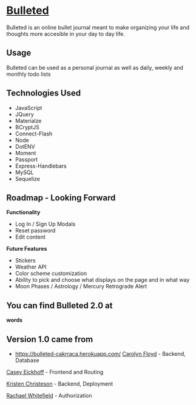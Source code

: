 # [Bulleted](https://bulleted-cakrraca.herokuapp.com/)
Bulleted is an online bullet journal meant to make organizing your life and thoughts more accesible in your day to day life.

## Usage
Bulleted can be used as a personal journal as well as daily, weekly and monthly todo lists

## Technologies Used
* JavaScript
* JQuery
* Materialze
* BCryptJS
* Connect-Flash
* Node
* DotENV
* Moment
* Passport
* Express-Handlebars
* MySQL
* Sequelize

## Roadmap - Looking Forward
**Functionality**
* Log In / Sign Up Modals
* Reset password
* Edit content

**Future Features**
* Stickers
* Weather API
* Color scheme customization
* Ability to pick and choose what displays on the page and in what way
* Moon Phases / Astrology / Mercury Retrograde Alert


## You can find Bulleted 2.0 at
**words**



## Version 1.0 came from
* https://bulleted-cakrraca.herokuapp.com/
[Carolyn Floyd](https://github.com/DiabloAzul33) - Backend, Database

[Casey Eickhoff](https://github.com/caseyisonit) - Frontend and Routing

[Kristen Christeson](https://github.com/KCEliza) - Backend, Deployment

[Rachael Whitefield](https://github.com/RachaelWhitefield) -  Authorization
